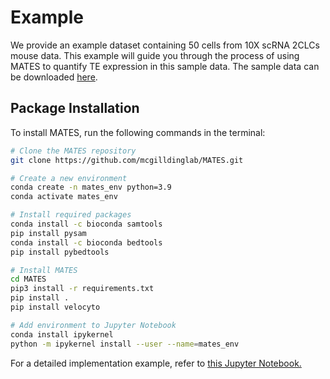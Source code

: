 # Example

We provide an example dataset containing 50 cells from 10X scRNA 2CLCs mouse data. This example will guide you through the process of using MATES to quantify TE expression in this sample data. The sample data can be downloaded [here](#).

## Package Installation

To install MATES, run the following commands in the terminal:

```sh
# Clone the MATES repository
git clone https://github.com/mcgilldinglab/MATES.git

# Create a new environment
conda create -n mates_env python=3.9
conda activate mates_env

# Install required packages
conda install -c bioconda samtools
pip install pysam
conda install -c bioconda bedtools
pip install pybedtools

# Install MATES
cd MATES
pip3 install -r requirements.txt
pip install .
pip install velocyto

# Add environment to Jupyter Notebook
conda install ipykernel
python -m ipykernel install --user --name=mates_env
```
For a detailed implementation example, refer to [this Jupyter Notebook.](https://github.com/mcgilldinglab/MATES/blob/main/Sample/sample_pipeline.ipynb)
